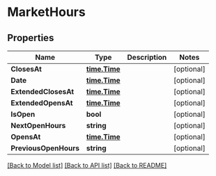 # MarketHours

## Properties

Name | Type | Description | Notes
------------ | ------------- | ------------- | -------------
**ClosesAt** | [**time.Time**](time.Time.md) |  | [optional] 
**Date** | [**time.Time**](time.Time.md) |  | [optional] 
**ExtendedClosesAt** | [**time.Time**](time.Time.md) |  | [optional] 
**ExtendedOpensAt** | [**time.Time**](time.Time.md) |  | [optional] 
**IsOpen** | **bool** |  | [optional] 
**NextOpenHours** | **string** |  | [optional] 
**OpensAt** | [**time.Time**](time.Time.md) |  | [optional] 
**PreviousOpenHours** | **string** |  | [optional] 

[[Back to Model list]](../README.md#documentation-for-models) [[Back to API list]](../README.md#documentation-for-api-endpoints) [[Back to README]](../README.md)


